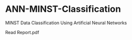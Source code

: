 # ANN-MINST-Classification
MINST Data Classification Using Artificial Neural Networks

Read Report.pdf
